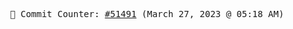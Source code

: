 <p align="center">
    <samp>
        📮 Commit Counter: <a href="https://github.com/Javascript-void0/Javascript-void0/commits/main">#51491</a> (March 27, 2023 @ 05:18 AM)
    </samp>
</p>
